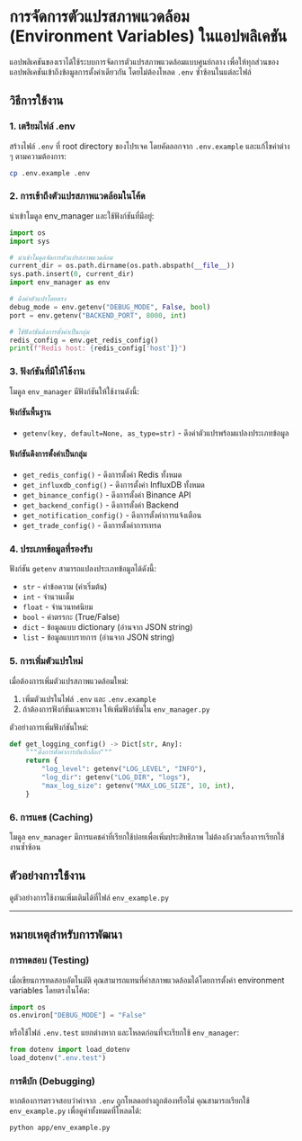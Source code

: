 # การจัดการตัวแปรสภาพแวดล้อม (Environment Variables) ในแอปพลิเคชัน

แอปพลิเคชันของเราได้ใช้ระบบการจัดการตัวแปรสภาพแวดล้อมแบบศูนย์กลาง เพื่อให้ทุกส่วนของแอปพลิเคชันเข้าถึงข้อมูลการตั้งค่าเดียวกัน โดยไม่ต้องโหลด `.env` ซ้ำซ้อนในแต่ละไฟล์

## วิธีการใช้งาน

### 1. เตรียมไฟล์ .env

สร้างไฟล์ `.env` ที่ root directory ของโปรเจค โดยคัดลอกจาก `.env.example` และแก้ไขค่าต่าง ๆ ตามความต้องการ:

```bash
cp .env.example .env
```

### 2. การเข้าถึงตัวแปรสภาพแวดล้อมในโค้ด

นำเข้าโมดูล env_manager และใช้ฟังก์ชันที่มีอยู่:

```python
import os
import sys

# นำเข้าโมดูลจัดการตัวแปรสภาพแวดล้อม
current_dir = os.path.dirname(os.path.abspath(__file__))
sys.path.insert(0, current_dir)
import env_manager as env

# ดึงค่าตัวแปรโดยตรง
debug_mode = env.getenv("DEBUG_MODE", False, bool)
port = env.getenv("BACKEND_PORT", 8000, int)

# ใช้ฟังก์ชันดึงการตั้งค่าเป็นกลุ่ม
redis_config = env.get_redis_config()
print(f"Redis host: {redis_config['host']}")
```

### 3. ฟังก์ชันที่มีให้ใช้งาน

โมดูล `env_manager` มีฟังก์ชันให้ใช้งานดังนี้:

#### ฟังก์ชันพื้นฐาน

- `getenv(key, default=None, as_type=str)` - ดึงค่าตัวแปรพร้อมแปลงประเภทข้อมูล

#### ฟังก์ชันดึงการตั้งค่าเป็นกลุ่ม

- `get_redis_config()` - ดึงการตั้งค่า Redis ทั้งหมด
- `get_influxdb_config()` - ดึงการตั้งค่า InfluxDB ทั้งหมด
- `get_binance_config()` - ดึงการตั้งค่า Binance API
- `get_backend_config()` - ดึงการตั้งค่า Backend
- `get_notification_config()` - ดึงการตั้งค่าการแจ้งเตือน
- `get_trade_config()` - ดึงการตั้งค่าการเทรด

### 4. ประเภทข้อมูลที่รองรับ

ฟังก์ชัน `getenv` สามารถแปลงประเภทข้อมูลได้ดังนี้:

- `str` - ค่าข้อความ (ค่าเริ่มต้น)
- `int` - จำนวนเต็ม
- `float` - จำนวนทศนิยม
- `bool` - ค่าตรรกะ (True/False)
- `dict` - ข้อมูลแบบ dictionary (อ่านจาก JSON string)
- `list` - ข้อมูลแบบรายการ (อ่านจาก JSON string)

### 5. การเพิ่มตัวแปรใหม่

เมื่อต้องการเพิ่มตัวแปรสภาพแวดล้อมใหม่:

1. เพิ่มตัวแปรในไฟล์ `.env` และ `.env.example`
2. ถ้าต้องการฟังก์ชันเฉพาะทาง ให้เพิ่มฟังก์ชันใน `env_manager.py` 

ตัวอย่างการเพิ่มฟังก์ชันใหม่:

```python
def get_logging_config() -> Dict[str, Any]:
    """ดึงการตั้งค่าการบันทึกล็อก"""
    return {
        "log_level": getenv("LOG_LEVEL", "INFO"),
        "log_dir": getenv("LOG_DIR", "logs"),
        "max_log_size": getenv("MAX_LOG_SIZE", 10, int),
    }
```

### 6. การแคช (Caching)

โมดูล `env_manager` มีการแคชค่าที่เรียกใช้บ่อยเพื่อเพิ่มประสิทธิภาพ ไม่ต้องกังวลเรื่องการเรียกใช้งานซ้ำซ้อน

## ตัวอย่างการใช้งาน

ดูตัวอย่างการใช้งานเพิ่มเติมได้ที่ไฟล์ `env_example.py`

---

## หมายเหตุสำหรับการพัฒนา

### การทดสอบ (Testing)

เมื่อเขียนการทดสอบอัตโนมัติ คุณสามารถแทนที่ค่าสภาพแวดล้อมได้โดยการตั้งค่า environment variables โดยตรงในโค้ด:

```python
import os
os.environ["DEBUG_MODE"] = "False"
```

หรือใช้ไฟล์ `.env.test` แยกต่างหาก และโหลดก่อนที่จะเรียกใช้ `env_manager`:

```python
from dotenv import load_dotenv
load_dotenv(".env.test")
```

### การดีบัก (Debugging)

หากต้องการตรวจสอบว่าค่าจาก `.env` ถูกโหลดอย่างถูกต้องหรือไม่ คุณสามารถเรียกใช้ `env_example.py` เพื่อดูค่าทั้งหมดที่โหลดได้:

```bash
python app/env_example.py
```
